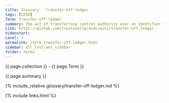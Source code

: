 ```yaml
---
title: Glossary - transfer-off-ledger
tags: [CESR]
Term: transfer-off-ledger
summary: The act of transferring control authority over an identifier from a ledger (or blockchain) to the native verifiable KERI data structure KEL
Link: https://github.com/trustoverip/acdc/wiki/transfer-off-ledger
Videostart: 
Level: 7
permalink: /term_transfer-off-ledger.html
sidebar: all_lvl3_wot_sidebar
folder: terms
---
```


{{ page.collection }} - {{ page.Term }}

   {{ page.summary }}

{% include_relative glossary/transfer-off-ledger.md %}

 {% include links.html %} 
